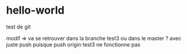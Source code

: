 # hello-world
test de git

modif => va se retrouver dans la branche test3 ou dans le master ? 
avec juste push puisque push origin test3 ne fonctionne pas
